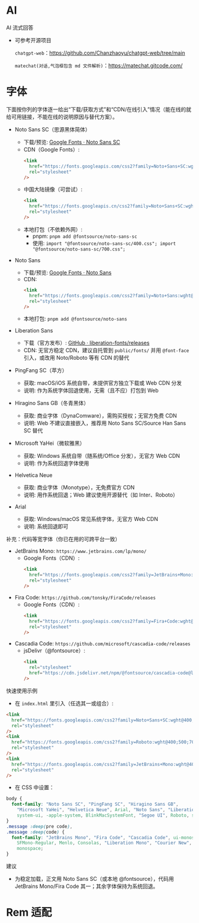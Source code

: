# AI

AI 流式回答

- 可参考开源项目

  `chatgpt-web`：https://github.com/Chanzhaoyu/chatgpt-web/tree/main

  `matechat(对话,气泡框包含 md 文件解析)`：https://matechat.gitcode.com/

# 字体

下面按你列的字体逐一给出“下载/获取方式”和“CDN/在线引入”情况（能在线的就给可用链接，不能在线的说明原因与替代方案）。

- Noto Sans SC（思源黑体简体）

  - 下载/预览: [Google Fonts · Noto Sans SC](https://fonts.google.com/noto/specimen/Noto+Sans+SC)
  - CDN（Google Fonts）:
    ```html
    <link
      href="https://fonts.googleapis.com/css2?family=Noto+Sans+SC:wght@400;500;700&display=swap"
      rel="stylesheet"
    />
    ```
  - 中国大陆镜像（可尝试）:
    ```html
    <link
      href="https://fonts.googleapis.cn/css2?family=Noto+Sans+SC:wght@400;500;700&display=swap"
      rel="stylesheet"
    />
    ```
  - 本地打包（不依赖外网）:
    - pnpm: `pnpm add @fontsource/noto-sans-sc`
    - 使用: `import "@fontsource/noto-sans-sc/400.css"; import "@fontsource/noto-sans-sc/700.css";`

- Noto Sans

  - 下载/预览: [Google Fonts · Noto Sans](https://fonts.google.com/noto/specimen/Noto+Sans)
  - CDN:
    ```html
    <link
      href="https://fonts.googleapis.com/css2?family=Noto+Sans:wght@400;500;700&display=swap"
      rel="stylesheet"
    />
    ```
  - 本地打包: `pnpm add @fontsource/noto-sans`

- Liberation Sans

  - 下载（官方发布）: [GitHub · liberation-fonts/releases](https://github.com/liberationfonts/liberation-fonts/releases)
  - CDN: 无官方稳定 CDN，建议自托管到 `public/fonts/` 并用 `@font-face` 引入，或改用 Noto/Roboto 等有 CDN 的替代

- PingFang SC（苹方）

  - 获取: macOS/iOS 系统自带，未提供官方独立下载或 Web CDN 分发
  - 说明: 作为系统字体回退使用，无需（且不应）打包到 Web

- Hiragino Sans GB（冬青黑体）

  - 获取: 商业字体（DynaComware），需购买授权；无官方免费 CDN
  - 说明: Web 不建议直接嵌入，推荐用 Noto Sans SC/Source Han Sans SC 替代

- Microsoft YaHei（微软雅黑）

  - 获取: Windows 系统自带（随系统/Office 分发），无官方 Web CDN
  - 说明: 作为系统回退字体使用

- Helvetica Neue

  - 获取: 商业字体（Monotype），无免费官方 CDN
  - 说明: 用作系统回退；Web 建议使用开源替代（如 Inter、Roboto）

- Arial
  - 获取: Windows/macOS 常见系统字体，无官方 Web CDN
  - 说明: 系统回退即可

补充：代码等宽字体（你已在用的可跨平台一致）

- JetBrains Mono: `https://www.jetbrains.com/lp/mono/`
  - Google Fonts（CDN）:
    ```html
    <link
      href="https://fonts.googleapis.com/css2?family=JetBrains+Mono:wght@400;500;700&display=swap"
      rel="stylesheet"
    />
    ```
- Fira Code: `https://github.com/tonsky/FiraCode/releases`
  - Google Fonts（CDN）:
    ```html
    <link
      href="https://fonts.googleapis.com/css2?family=Fira+Code:wght@400;500;700&display=swap"
      rel="stylesheet"
    />
    ```
- Cascadia Code: `https://github.com/microsoft/cascadia-code/releases`
  - jsDelivr（@fontsource）:
    ```html
    <link
      rel="stylesheet"
      href="https://cdn.jsdelivr.net/npm/@fontsource/cascadia-code@latest/index.css"
    />
    ```

快速使用示例

- 在 `index.html` 里引入（任选其一或组合）:

```html
<link
  href="https://fonts.googleapis.com/css2?family=Noto+Sans+SC:wght@400;500;700&display=swap"
  rel="stylesheet"
/>
<link
  href="https://fonts.googleapis.com/css2?family=Roboto:wght@400;500;700&display=swap"
  rel="stylesheet"
/>
<link
  href="https://fonts.googleapis.com/css2?family=JetBrains+Mono:wght@400;500;700&display=swap"
  rel="stylesheet"
/>
```

- 在 CSS 中设置：

```css
body {
  font-family: "Noto Sans SC", "PingFang SC", "Hiragino Sans GB",
    "Microsoft YaHei", "Helvetica Neue", Arial, "Noto Sans", "Liberation Sans",
    system-ui, -apple-system, BlinkMacSystemFont, "Segoe UI", Roboto, sans-serif;
}
.message :deep(pre code),
.message :deep(code) {
  font-family: "JetBrains Mono", "Fira Code", "Cascadia Code", ui-monospace,
    SFMono-Regular, Menlo, Consolas, "Liberation Mono", "Courier New", Monaco,
    monospace;
}
```

建议

- 为稳定加载，正文用 Noto Sans SC（或本地 @fontsource），代码用 JetBrains Mono/Fira Code 其一；其余字体保持为系统回退。

# Rem 适配
